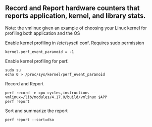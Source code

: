 


Record and Report hardware counters that reports application, kernel, and library stats.
----------------------------------------------------------------------------------------

Note: the vmlinux given an example of choosing your Linux kernel for profiling both application and the OS

Enable kernel profiling in /etc/sysctl conf. Requires sudo permission

```
kernel.perf_event_paranoid = -1
```

Enable kernel profiling for perf.
```
sudo su
echo 0 > /proc/sys/kernel/perf_event_paranoid
```

Record and Report
```
perf record -e cpu-cycles,instructions --vmlinux=/lib/modules/4.17.0/build/vmlinux $APP
perf report
```

Sort and summarize the report
```
perf report --sort=dso
```



